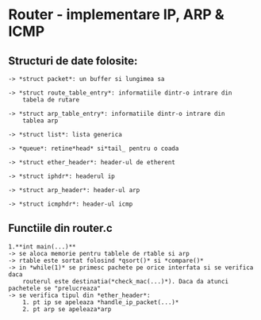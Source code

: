 # Router - implementare IP, ARP & ICMP 

## Structuri de date folosite:
    -> *struct packet*: un buffer si lungimea sa
    
    -> *struct route_table_entry*: informatiile dintr-o intrare din
        tabela de rutare
    
    -> *struct arp_table_entry*: informatiile dintr-o intrare din
        tablea arp
    
    -> *struct list*: lista generica

    -> *queue*: retine*head* si*tail_ pentru o coada

    -> *struct ether_header*: header-ul de etherent

    -> *struct iphdr*: headerul ip

    -> *struct arp_header*: header-ul arp

    -> *struct icmphdr*: header-ul icmp

## Functiile din router.c

    1.**int main(...)**
    -> se aloca memorie pentru tablele de rtable si arp
    -> rtable este sortat folosind *qsort()* si *compare()*
    -> in *while(1)* se primesc pachete pe orice interfata si se verifica daca 
        routerul este destinatia(*check_mac(...)*). Daca da atunci pachetele se "prelucreaza"
    -> se verifica tipul din *ether_header*:
        1. pt ip se apeleaza *handle_ip_packet(...)*
        2. pt arp se apeleaza*arp